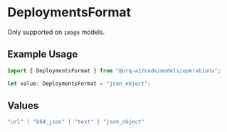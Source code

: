 # DeploymentsFormat

Only supported on `image` models.

## Example Usage

```typescript
import { DeploymentsFormat } from "@orq-ai/node/models/operations";

let value: DeploymentsFormat = "json_object";
```

## Values

```typescript
"url" | "b64_json" | "text" | "json_object"
```